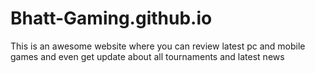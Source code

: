 # Bhatt-Gaming.github.io
This is an awesome website where you can review latest  pc and mobile games and even get update about all tournaments and latest news
